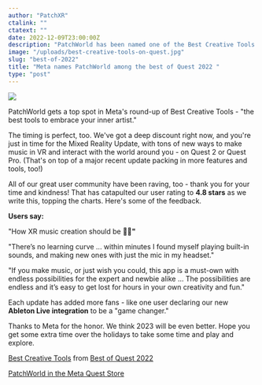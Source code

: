 ```yaml
---
author: "PatchXR"
ctalink: ""
ctatext: ""
date: 2022-12-09T23:00:00Z
description: "PatchWorld has been named one of the Best Creative Tools in Meta's round-up of the Best of Quest 2022. And there's still time to grab a steep discount if it's not already in your library."
image: "/uploads/best-creative-tools-on-quest.jpg"
slug: "best-of-2022"
title: "Meta names PatchWorld among the best of Quest 2022 "
type: "post"
---
```

![](/uploads/best-creative-tools-on-quest.jpg)

PatchWorld gets a top spot in Meta's round-up of Best Creative Tools - "the best tools to embrace your inner artist."

The timing is perfect, too. We've got a deep discount right now, and you're just in time for the Mixed Reality Update, with tons of new ways to make music in VR and interact with the world around you - on Quest 2 or Quest Pro. (That's on top of a major recent update packing in more features and tools, too!)

All of our great user community have been raving, too - thank you for your time and kindness! That has catapulted our user rating to **4.8 stars** as we write this, topping the charts. Here's some of the feedback.

**Users say:**

"How XR music creation should be **🎤💧"**

"There’s no learning curve ... within minutes I found myself playing built-in sounds, and making new ones with just the mic in my headset."

"If you make music, or just wish you could, this app is a must-own with endless possibilities for the expert and newbie alike ... The possibilities are endless and it’s easy to get lost for hours in your own creativity and fun."

Each update has added more fans - like one user declaring our new **Ableton Live integration** to be a "game changer."

Thanks to Meta for the honor. We think 2023 will be even better. Hope you get some extra time over the holidays to take some time and play and explore.

[Best Creative Tools](https://www.oculus.com/experiences/quest/section/515729723812781/?utm_source=www.google.com&utm_medium=oculusredirect#/?_k=ddhkr4) from [Best of Quest 2022](https://www.oculus.com/experiences/quest/section/1539054326558325/?ranking_trace=110110440382482_689415372674663_SKYLINEWEB_367568260467718%3D%3DCu5xphL1q04WyFiFf_eyJzdXJmYWNlIjoiUVVFU1RfU1RPUkVfU1BPVExJR0hUIiwibG9nX2RhdGEiOnsibnV4X2lkIjoiNzEyMiIsInN1cHBvcnRzX2RhcmtfbW9kZV9pbWFnZSI6IjEiLCJ1dWlkIjoiOTE5MWRiNTAtYWVmZi00NmNhLThmYjYtMTRiZGU1MmM0OGEwIiwidmlld2VyX2lkIjoiMCIsImlzX2hzY3JvbGxfdW5pdCI6IiIsImxvY2FsZSI6ImVuX1VTIiwicmVxdWVzdF90aW1lIjoiMTY3MDM2NDUzNSIsInZpZXdzdGF0ZV9wb3NpdGlvbiI6IjAifX0%3D&utm_source=www.google.com&utm_medium=oculusredirect#/?_k=rmke8w)

[PatchWorld in the Meta Quest Store](https://www.oculus.com/experiences/quest/3715150718552632/)
